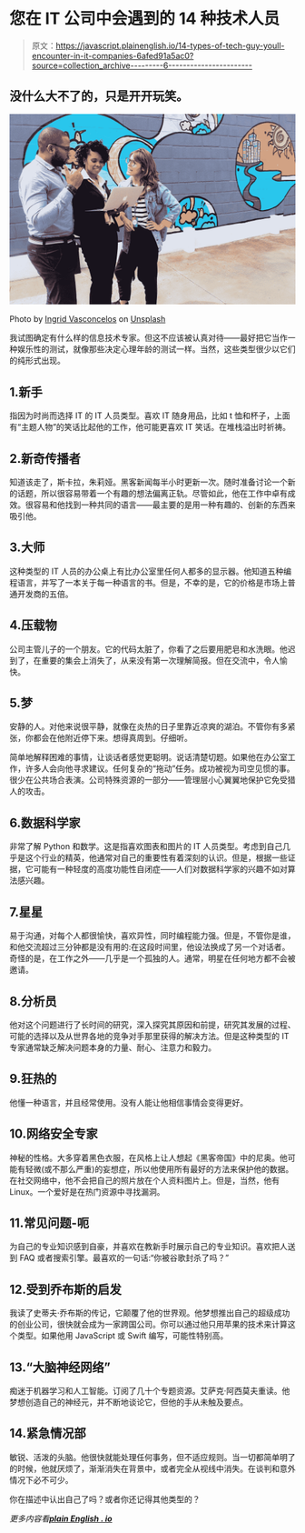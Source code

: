 # 您在 IT 公司中会遇到的 14 种技术人员

> 原文：<https://javascript.plainenglish.io/14-types-of-tech-guy-youll-encounter-in-it-companies-6afed91a5ac0?source=collection_archive---------6----------------------->

## 没什么大不了的，只是开开玩笑。

![](img/6e884035451421f51c178d958dd3237a.png)

Photo by [Ingrid Vasconcelos](https://unsplash.com/@gridvasconcelos?utm_source=medium&utm_medium=referral) on [Unsplash](https://unsplash.com?utm_source=medium&utm_medium=referral)

我试图确定有什么样的信息技术专家。但这不应该被认真对待——最好把它当作一种娱乐性的测试，就像那些决定心理年龄的测试一样。当然，这些类型很少以它们的纯形式出现。

## 1.新手

指因为时尚而选择 IT 的 IT 人员类型。喜欢 IT 随身用品，比如 t 恤和杯子，上面有“主题人物”的笑话比起他的工作，他可能更喜欢 IT 笑话。在堆栈溢出时祈祷。

## 2.新奇传播者

知道该走了，斯卡拉，朱莉娅。黑客新闻每半小时更新一次。随时准备讨论一个新的话题，所以很容易带着一个有趣的想法偏离正轨。尽管如此，他在工作中卓有成效。很容易和他找到一种共同的语言——最主要的是用一种有趣的、创新的东西来吸引他。

## 3.大师

这种类型的 IT 人员的办公桌上有比办公室里任何人都多的显示器。他知道五种编程语言，并写了一本关于每一种语言的书。但是，不幸的是，它的价格是市场上普通开发商的五倍。

## 4.压载物

公司主管儿子的一个朋友。它的代码太脏了，你看了之后要用肥皂和水洗眼。他迟到了，在重要的集会上消失了，从来没有第一次理解简报。但在交流中，令人愉快。

## 5.梦

安静的人。对他来说很平静，就像在炎热的日子里靠近凉爽的湖泊。不管你有多紧张，你都会在他附近停下来。想得真周到。仔细听。

简单地解释困难的事情，让谈话者感觉更聪明。说话清楚切题。如果他在办公室工作，许多人会向他寻求建议。任何复杂的“拖动”任务。成功被视为司空见惯的事。很少在公共场合表演。公司特殊资源的一部分——管理层小心翼翼地保护它免受猎人的攻击。

## 6.数据科学家

非常了解 Python 和数学。这是指喜欢图表和图片的 IT 人员类型。考虑到自己几乎是这个行业的精英，他通常对自己的重要性有着深刻的认识。但是，根据一些证据，它可能有一种轻度的高度功能性自闭症——人们对数据科学家的兴趣不如对算法感兴趣。

## 7.星星

易于沟通，对每个人都很愉快，喜欢异性，同时编程能力强。但是，不管你是谁，和他交流超过三分钟都是没有用的:在这段时间里，他设法换成了另一个对话者。奇怪的是，在工作之外——几乎是一个孤独的人。通常，明星在任何地方都不会被邀请。

## 8.分析员

他对这个问题进行了长时间的研究，深入探究其原因和前提，研究其发展的过程、可能的选择以及从世界各地的竞争对手那里获得的解决方法。但是这种类型的 IT 专家通常缺乏解决问题本身的力量、耐心、注意力和毅力。

## 9.狂热的

他懂一种语言，并且经常使用。没有人能让他相信事情会变得更好。

## 10.网络安全专家

神秘的性格。大多穿着黑色衣服，在风格上让人想起《黑客帝国》中的尼奥。他可能有轻微(或不那么严重)的妄想症，所以他使用所有最好的方法来保护他的数据。在社交网络中，他不会把自己的照片放在个人资料图片上。但是，当然，他有 Linux。一个爱好是在热门资源中寻找漏洞。

## 11.常见问题-呃

为自己的专业知识感到自豪，并喜欢在教新手时展示自己的专业知识。喜欢把人送到 FAQ 或者搜索引擎。最喜欢的一句话:“你被谷歌封杀了吗？”

## 12.受到乔布斯的启发

我读了史蒂夫·乔布斯的传记，它颠覆了他的世界观。他梦想推出自己的超级成功的创业公司，很快就会成为一家跨国公司。你可以通过他只用苹果的技术来计算这个类型。如果他用 JavaScript 或 Swift 编写，可能性特别高。

## 13.“大脑神经网络”

痴迷于机器学习和人工智能。订阅了几十个专题资源。艾萨克·阿西莫夫重读。他梦想创造自己的神经元，并不断地谈论它，但他的手从未触及要点。

## 14.紧急情况部

敏锐、活泼的头脑。他很快就能处理任何事务，但不适应规则。当一切都简单明了的时候，他就厌烦了，渐渐消失在背景中，或者完全从视线中消失。在谈判和意外情况下必不可少。

你在描述中认出自己了吗？或者你还记得其他类型的？

*更多内容看*[***plain English . io***](http://plainenglish.io)